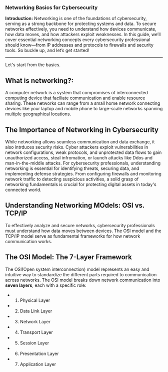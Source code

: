 ### Networking Basics for Cybersecurity


**Introduction:**
Networking is one of the foundations of cybersecurity, serving as a strong backbone for protecting systems and data. To secure networks effectively, you need to understand how devices communicate, how data moves, and how attackers exploit weaknesses.
In this guide, we’ll cover essential networking concepts every cybersecurity professional should know—from IP addresses and protocols to firewalls and security tools. So buckle up, and let’s get started!

---
Let's start from the basics.

## What is networking?:
A computer network is a system that compromises of interconnected computing device that faciliate communication and enable resource sharing.
 These networks can range from a small home network connecting devices like your laptop and mobile phone to large-scale networks spanning multiple geographical locations. 

## The Importance of Networking in Cybersecurity
While networking allows seamless communication and data exchange, it also intrduces security risks. Cyber attackers exploit vulnerabilities in network configurations, weak protocols, and unprotected data flows to gain unauthorized access, steal infromation, or launch attacks like Ddos and man-in-the-middle attacks. 
For cybersecurity professionals, understanding networking is essential for identifying threats, securing data, and implementing defense strategies. From configuring firewalls and monitoring network traffic to detecting suspicious activities, a solid grasp of networking fundamentals is crucial for protecting digital assets in today's connected world. 

## Understanding Networking MOdels: OSI vs. TCP/IP
To effectively analyze and secure networks, cybersecurity professionals must understand how data moves between devices. The OSI model and the TCP/IP model serve as fundamental frameworks for how network communication works. 

## The OSI Model: The 7-Layer Framework 
The OSI(Open system interconnection) model represents an easy and intuitive way to standardize the different parts required to communication across networks. 
The OSI model breaks down network communication into **seven layers**, each with a specific role: 
- 1. Physical Layer 
- 2. Data Link Layer 
- 3. Network Layer 
- 4. Transport Layer 
- 5. Session Layer 
- 6. Presentation Layer 
- 7. Application Layer

